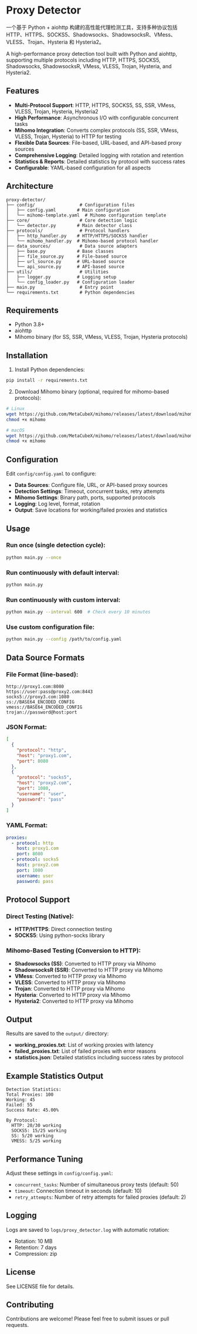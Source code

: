 # Proxy Detector

一个基于 Python + aiohttp 构建的高性能代理检测工具，支持多种协议包括 HTTP、HTTPS、SOCKS5、Shadowsocks、ShadowsocksR、VMess、VLESS、Trojan、Hysteria 和 Hysteria2。

A high-performance proxy detection tool built with Python and aiohttp, supporting multiple protocols including HTTP, HTTPS, SOCKS5, Shadowsocks, ShadowsocksR, VMess, VLESS, Trojan, Hysteria, and Hysteria2.

## Features

- **Multi-Protocol Support**: HTTP, HTTPS, SOCKS5, SS, SSR, VMess, VLESS, Trojan, Hysteria, Hysteria2
- **High Performance**: Asynchronous I/O with configurable concurrent tasks
- **Mihomo Integration**: Converts complex protocols (SS, SSR, VMess, VLESS, Trojan, Hysteria) to HTTP for testing
- **Flexible Data Sources**: File-based, URL-based, and API-based proxy sources
- **Comprehensive Logging**: Detailed logging with rotation and retention
- **Statistics & Reports**: Detailed statistics by protocol with success rates
- **Configurable**: YAML-based configuration for all aspects

## Architecture

```
proxy-detector/
├── config/                 # Configuration files
│   ├── config.yaml        # Main configuration
│   └── mihomo-template.yaml  # Mihomo configuration template
├── core/                   # Core detection logic
│   └── detector.py        # Main detector class
├── protocols/              # Protocol handlers
│   ├── http_handler.py    # HTTP/HTTPS/SOCKS5 handler
│   └── mihomo_handler.py  # Mihomo-based protocol handler
├── data_sources/           # Data source adapters
│   ├── base.py            # Base classes
│   ├── file_source.py     # File-based source
│   ├── url_source.py      # URL-based source
│   └── api_source.py      # API-based source
├── utils/                  # Utilities
│   ├── logger.py          # Logging setup
│   └── config_loader.py   # Configuration loader
├── main.py                 # Entry point
└── requirements.txt        # Python dependencies
```

## Requirements

- Python 3.8+
- aiohttp
- Mihomo binary (for SS, SSR, VMess, VLESS, Trojan, Hysteria protocols)

## Installation

1. Install Python dependencies:
```bash
pip install -r requirements.txt
```

2. Download Mihomo binary (optional, required for mihomo-based protocols):
```bash
# Linux
wget https://github.com/MetaCubeX/mihomo/releases/latest/download/mihomo-linux-amd64 -O mihomo
chmod +x mihomo

# macOS
wget https://github.com/MetaCubeX/mihomo/releases/latest/download/mihomo-darwin-amd64 -O mihomo
chmod +x mihomo
```

## Configuration

Edit `config/config.yaml` to configure:

- **Data Sources**: Configure file, URL, or API-based proxy sources
- **Detection Settings**: Timeout, concurrent tasks, retry attempts
- **Mihomo Settings**: Binary path, ports, supported protocols
- **Logging**: Log level, format, rotation
- **Output**: Save locations for working/failed proxies and statistics

## Usage

### Run once (single detection cycle):
```bash
python main.py --once
```

### Run continuously with default interval:
```bash
python main.py
```

### Run continuously with custom interval:
```bash
python main.py --interval 600  # Check every 10 minutes
```

### Use custom configuration file:
```bash
python main.py --config /path/to/config.yaml
```

## Data Source Formats

### File Format (line-based):
```
http://proxy1.com:8080
https://user:pass@proxy2.com:8443
socks5://proxy3.com:1080
ss://BASE64_ENCODED_CONFIG
vmess://BASE64_ENCODED_CONFIG
trojan://password@host:port
```

### JSON Format:
```json
[
  {
    "protocol": "http",
    "host": "proxy1.com",
    "port": 8080
  },
  {
    "protocol": "socks5",
    "host": "proxy2.com",
    "port": 1080,
    "username": "user",
    "password": "pass"
  }
]
```

### YAML Format:
```yaml
proxies:
  - protocol: http
    host: proxy1.com
    port: 8080
  - protocol: socks5
    host: proxy2.com
    port: 1080
    username: user
    password: pass
```

## Protocol Support

### Direct Testing (Native):
- **HTTP/HTTPS**: Direct connection testing
- **SOCKS5**: Using python-socks library

### Mihomo-Based Testing (Conversion to HTTP):
- **Shadowsocks (SS)**: Converted to HTTP proxy via Mihomo
- **ShadowsocksR (SSR)**: Converted to HTTP proxy via Mihomo
- **VMess**: Converted to HTTP proxy via Mihomo
- **VLESS**: Converted to HTTP proxy via Mihomo
- **Trojan**: Converted to HTTP proxy via Mihomo
- **Hysteria**: Converted to HTTP proxy via Mihomo
- **Hysteria2**: Converted to HTTP proxy via Mihomo

## Output

Results are saved to the `output/` directory:

- **working_proxies.txt**: List of working proxies with latency
- **failed_proxies.txt**: List of failed proxies with error reasons
- **statistics.json**: Detailed statistics including success rates by protocol

## Example Statistics Output

```
Detection Statistics:
Total Proxies: 100
Working: 45
Failed: 55
Success Rate: 45.00%

By Protocol:
  HTTP: 20/30 working
  SOCKS5: 15/25 working
  SS: 5/20 working
  VMESS: 5/25 working
```

## Performance Tuning

Adjust these settings in `config/config.yaml`:

- `concurrent_tasks`: Number of simultaneous proxy tests (default: 50)
- `timeout`: Connection timeout in seconds (default: 10)
- `retry_attempts`: Number of retry attempts for failed proxies (default: 2)

## Logging

Logs are saved to `logs/proxy_detector.log` with automatic rotation:
- Rotation: 10 MB
- Retention: 7 days
- Compression: zip

## License

See LICENSE file for details.

## Contributing

Contributions are welcome! Please feel free to submit issues or pull requests.
